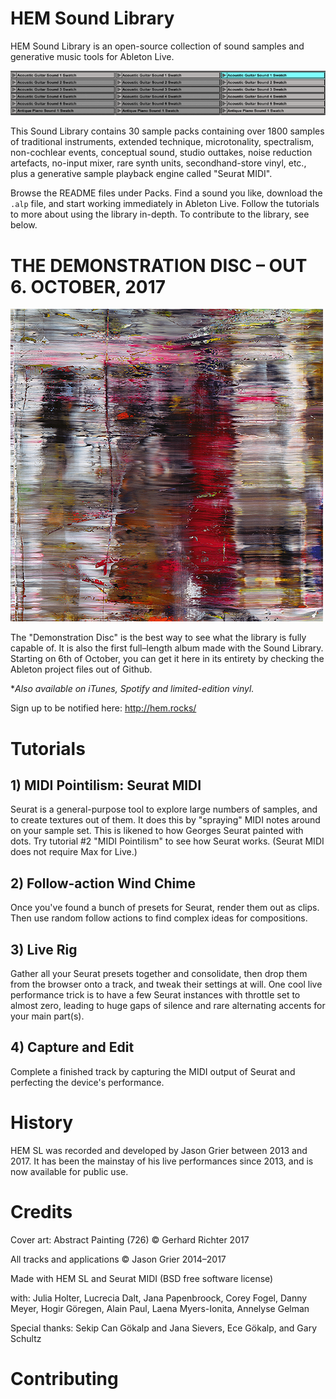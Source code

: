 # HEM Sound Library

HEM Sound Library is an open-source collection of sound samples and generative music tools for Ableton Live.

!["Picture of the wind chime."](Misc/chime-thin.gif "Picture of the wind chime.")

This Sound Library contains 30 sample packs containing over 1800 samples of traditional instruments, extended technique, microtonality, spectralism, non-cochlear events, conceptual sound, studio outtakes, noise reduction artefacts, no-input mixer, rare synth units, secondhand-store vinyl, etc., plus a generative sample playback engine called "Seurat MIDI".

Browse the README files under Packs. Find a sound you like, download the `.alp` file, and start working immediately in Ableton Live. Follow the tutorials to more about using the library in-depth. To contribute to the library, see below.

# THE DEMONSTRATION DISC – OUT 6. OCTOBER, 2017

!["The album cover."](Misc/dd-cover-500.jpg "The album cover.")

The "Demonstration Disc" is the best way to see what the library is fully capable of. It is also the first full–length album made with the Sound Library. Starting on 6th of October, you can get it here in its entirety by checking the Ableton project files out of Github.

\*_Also available on iTunes, Spotify and limited-edition vinyl._

Sign up to be notified here: http://hem.rocks/

# Tutorials

## 1) MIDI Pointilism: Seurat MIDI

Seurat is a general-purpose tool to explore large numbers of samples, and to create textures out of them. It does this by "spraying" MIDI notes around on your sample set.  This is likened to how Georges Seurat painted with dots. Try tutorial #2 "MIDI Pointilism" to see how Seurat works. (Seurat MIDI does not require Max for Live.)

## 2) Follow-action Wind Chime

Once you've found a bunch of presets for Seurat, render them out as clips. Then use random follow actions to find complex ideas for compositions.

## 3) Live Rig

Gather all your Seurat presets together and consolidate, then drop them from the browser onto a track, and tweak their settings at will. One cool live performance trick is to have a few Seurat instances with throttle set to almost zero, leading to huge gaps of silence and rare alternating accents for your main part(s).

## 4) Capture and Edit

Complete a finished track by capturing the MIDI output of Seurat and perfecting the device's performance.

# History

HEM SL was recorded and developed by Jason Grier between 2013 and 2017. It has been the  mainstay of his live performances since 2013, and is now available for public use.

# Credits

Cover art: Abstract Painting (726) © Gerhard Richter 2017

All tracks and applications © Jason Grier 2014–2017

Made with HEM SL and Seurat MIDI (BSD free software license)

with: Julia Holter, Lucrecia Dalt, Jana Papenbroock, Corey Fogel, Danny Meyer, Hogir Göregen, Alain Paul, Laena Myers-Ionita, Annelyse Gelman

Special thanks: Sekip Can Gökalp and Jana Sievers, Ece Gökalp, and Gary Schultz

# Contributing
